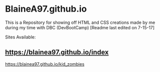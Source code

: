 # BlaineA97.github.io

This is a Repository for showing off HTML and CSS creations made by me during my time with DBC (DevBootCamp) 
[Readme last edited on 7-15-17]

Sites Available:

https://blainea97.github.io/index
-
https://blainea97.github.io/kid_zombies
